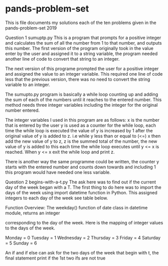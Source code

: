 # pands-problem-set
This is file documents my solutions each of the ten problems given in the pands-problem-set 2019

Question 1 sumuptp.py
This is a program that prompts for a positive integer and calculates the sum of all the number from 1 to that number, and outputs this number. The first version of the program originally took in the value enter by the user and assigned it to a string variable, the program needed another line of code to convert that string to an integer. 

The next version of this programe prompted the user for a positive integer and assigned the value to an integer variable. This required one line of code less that the previous version, there was no need to convert the string variable to an integer. 

The sumupto.py program is basically a while loop counting up and adding the sum of each of the numbers until it reaches to the entered number. This method needs three integer variables including the integer for the original number entered. 

The integer variables I used in this program are as follows:
x is the number that is entered by the user
y is used as a counter for the while loop, each time the while loop is executed the value of y is increased by 1 after the original value of y is added to z. i.e while y less than or equal to (<=) x then add the new value of y to z, 
z is the summed total of the number, the new value of y is added to this each time the while loop executes until y <= x is reached.
When y <= x exit the while loop and print z.

There is another way the same programme could be written, the counter y starts with the entered number and counts down towards and including 1 this program would have needed one less variable.




Question 2 begins-with-a-t.py
The ask here was to find out if the current day of the week began with a T. The first thing to do here was to import the days of the week using import datetime function in Python. This assigned integers to each day of the week see table below.

Function Overview:
The weekday() function of date class in datetime module, returns an integer

corresponding to the day of the week.  Here is the mapping of integer values to the days of the week.

Monday = 0
Tuesday = 1
Wednesday = 2
Thursday = 3
Friday = 4
Saturday = 5
Sunday = 6

An if and if else can ask for the two days of the week that begin with t, the final statement print if the 1st two ifs are not true

